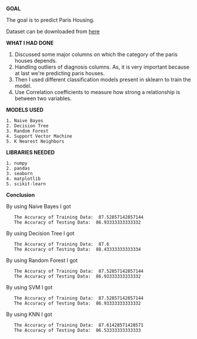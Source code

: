 **GOAL**

The goal is to predict Paris Housing.

Dataset can be downloaded from [here](https://www.kaggle.com/mssmartypants/paris-housing-classification?select=ParisHousingClass.csv)

**WHAT I HAD DONE**

   1. Discussed some major columns on which the category of the paris houses depends.
   2. Handling outliers of diagnosis columns. As, it is very important because at last we're predicting paris houses.
   3. Then I used different classification models present in sklearn to train the model.
   4. Use Correlation coefficients to measure how strong a relationship is between two variables.

**MODELS USED**

    1. Naive Bayes
    2. Decision Tree
    3. Random Forest
    4. Support Vector Machine
    5. K Nearest Neighbors

**LIBRARIES NEEDED**

    1. numpy
    2. pandas
    3. seaborn
    4. matplotlib
    5. scikit-learn

**Conclusion**

By using Naive Bayes I got
```
   The Accuracy of Training Data:  87.52857142857144
   The Accuracy of Testing Data:  86.93333333333332
```
By using Decision Tree I got
```
   The Accuracy of Training Data:  87.6
   The Accuracy of Testing Data:  88.43333333333334
```
By using Random Forest I got
```
   The Accuracy of Training Data:  87.52857142857144
   The Accuracy of Testing Data:  86.93333333333332
```
By using SVM I got
```
   The Accuracy of Training Data:  87.52857142857144
   The Accuracy of Testing Data:  86.93333333333332
```
By using KNN I got
```
   The Accuracy of Training Data:  87.61428571428571
   The Accuracy of Testing Data:  86.53333333333333
```
